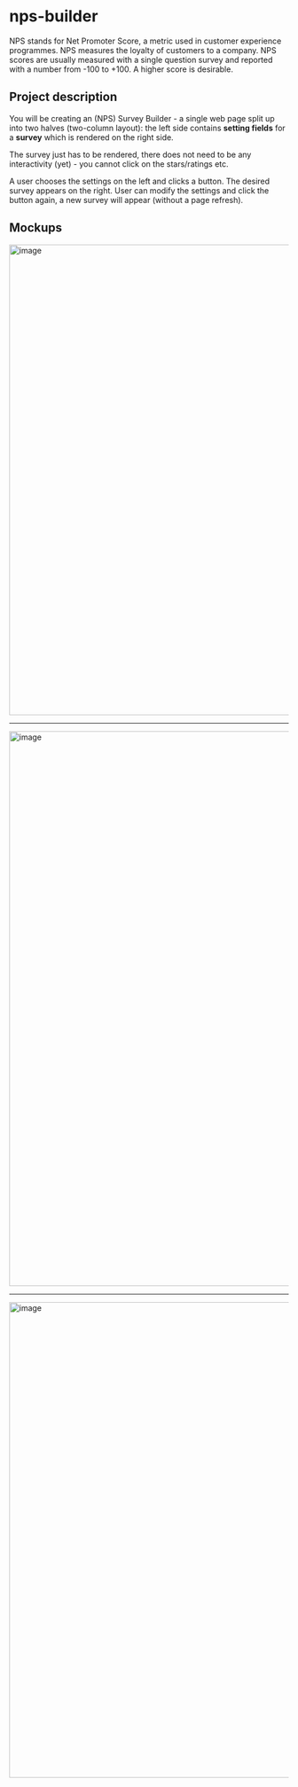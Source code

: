 # nps-builder

NPS stands for Net Promoter Score, a metric used in customer experience programmes. NPS measures the loyalty of customers to a company. NPS scores are usually measured with a single question survey and reported with a number from -100 to +100. A higher score is desirable.

## Project description

You will be creating an (NPS) Survey Builder - a single web page split up into two halves (two-column layout): the left side contains **setting fields** for a **survey** which is rendered on the right side. 

The survey just has to be rendered, there does not need to be any interactivity (yet) - you cannot click on the stars/ratings etc.

A user chooses the settings on the left and clicks a button. The desired survey appears on the right. User can modify the settings and click the button again, a new survey will appear (without a page refresh).

## Mockups

<img width="849" alt="image" src="https://user-images.githubusercontent.com/8971846/184012240-d3074667-8ed0-4619-8f00-c90cdd38f152.png">

---

<img width="1001" alt="image" src="https://user-images.githubusercontent.com/8971846/184012699-e46b6003-6e52-4adf-afd1-0902d5ec5e8c.png">

---

<img width="858" alt="image" src="https://user-images.githubusercontent.com/8971846/184013096-1ca30c5b-50d1-4228-94b3-176a699e09d6.png">
